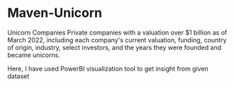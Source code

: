 # Maven-Unicorn
Unicorn Companies
Private companies with a valuation over $1 billion as of March 2022, including each company's current valuation, funding, country of origin, industry, select investors, and the years they were founded and became unicorns.

Here, I have used PowerBI visualization tool to get insight from given dataset
